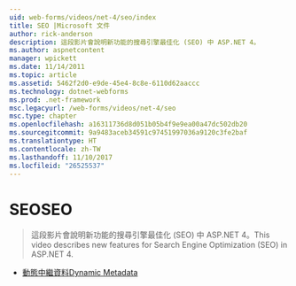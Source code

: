 ```yaml
---
uid: web-forms/videos/net-4/seo/index
title: SEO |Microsoft 文件
author: rick-anderson
description: 這段影片會說明新功能的搜尋引擎最佳化 (SEO) 中 ASP.NET 4。
ms.author: aspnetcontent
manager: wpickett
ms.date: 11/14/2011
ms.topic: article
ms.assetid: 5462f2d0-e9de-45e4-8c8e-6110d62aaccc
ms.technology: dotnet-webforms
ms.prod: .net-framework
msc.legacyurl: /web-forms/videos/net-4/seo
msc.type: chapter
ms.openlocfilehash: a16311736d8d051b05b4f9e9ea00a47dc502db20
ms.sourcegitcommit: 9a9483aceb34591c97451997036a9120c3fe2baf
ms.translationtype: HT
ms.contentlocale: zh-TW
ms.lasthandoff: 11/10/2017
ms.locfileid: "26525537"
---
```

<a name="seo"></a><span data-ttu-id="59b40-103">SEO</span><span class="sxs-lookup"><span data-stu-id="59b40-103">SEO</span></span>
====================
> <span data-ttu-id="59b40-104">這段影片會說明新功能的搜尋引擎最佳化 (SEO) 中 ASP.NET 4。</span><span class="sxs-lookup"><span data-stu-id="59b40-104">This video describes new features for Search Engine Optimization (SEO) in ASP.NET 4.</span></span>


- [<span data-ttu-id="59b40-105">動態中繼資料</span><span class="sxs-lookup"><span data-stu-id="59b40-105">Dynamic Metadata</span></span>](aspnet-4-quick-hit-dynamic-metadata.md)
